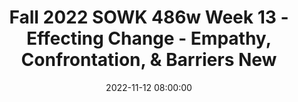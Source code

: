 ---
layout: single_presentation
name: fall-2022-sowk-486w-week-13-effecting-change-empathy-confrontation-barriers-new.md
title: "Fall 2022 SOWK 486w Week 13 - Effecting Change - Empathy, Confrontation, & Barriers New"
date:  2022-11-12 08:00:00
presentation_id: 65MKJU
permalink: /presentations/65MKJU/
redirect_from:
  - /presentations/65MKJU/fall-2022-sowk-486w-week-13-effecting-change-empathy-confrontation-barriers-new
slides: 
  - slide_name: deck-9201-large-0.jpeg
    slide_text: >
      <p>Effecting Change Empathy, Confrontation, &amp; Barriers
      Jacob Campbell, LICSW at Heritage University Fall 2022 SOWK 486w</p>
      
  - slide_name: deck-9201-large-1.jpeg
    slide_text: >
      <p>Agenda Plan for Week 13 Additive Empathy &amp; Interpretation Confrontation Barriers to change
      Jacob Campbell, LICSW at Heritage University
      Fall 2022 SOWK 486w</p>
      
  - slide_name: deck-9201-large-2.jpeg
    slide_text: >
      <p>w
      e each see the world differently
      Photo from Boating excursion from Margarita Island in Venezuela
      (Lieber, 1994)</p>
      
  - slide_name: deck-9201-large-3.jpeg
    slide_text: >
      <ol>
      <li>Individually write down words or phrases that give the word meaning to you 2. Share individual meanings with group members 3. Follow group process for de ning term for the group
      Success
      Freedom
      Morality
      Injustice
      Community
      Democracy
      Police
      Human rights
      Love
      Tolerance
      Prejudice
      Friend
      Sexism
      Family
      Racism
      (Lieber, 1994)
      fi
      Jacob Campbell, LICSW at Heritage University
      Fall 2022 SOWK 486w</li>
      </ol>
      
  - slide_name: deck-9201-large-4.jpeg
    slide_text: >
      <p>Types of Empathy Fundamental Expressions
      expressed feeling and an understanding that infers or re ects clients’ emotions
      Emotional Empathy
      Cognitive Empathy
      is the translation of such feelings into words
      (Hepworth, et al. 2022)
      fl
      Jacob Campbell, LICSW at Heritage University
      Fall 2022 SOWK 486w</p>
      
  - slide_name: deck-9201-large-5.jpeg
    slide_text: >
      <p>Components of Empathy We recognize ourselves as di erent and similar to the client Self-Awareness
      Skills in both turning on receptivity and turning it o Affective Sharing
      Person sharing something to respond to
      Empathy
      Mental Flexibility
      (Hepworth, et al. 2017)
      ff
      f
      Jacob Campbell, LICSW at Heritage University
      Fall 2022 SOWK 486w</p>
      
  - slide_name: deck-9201-large-6.jpeg
    slide_text: >
      <p>Interpretation is intended to help clients view their problems from a di erent perspective, thereby creating new possibilities for remedial courses of action
      Simple Re ection
      What the client knows about themselves
      Additive Empathic Responses &amp; Interpretation
      Too Far (Hepworth, et al. 2022)
      ff
      Jacob Campbell, LICSW at Heritage University fl
      􀝻􀳾
      Going Beyond What the Client Has Expressed
      Fall 2022 SOWK 486w</p>
      
  - slide_name: deck-9201-large-7.jpeg
    slide_text: >
      <p>Pitfalls of Additive Empathy
      (Hepworth, et al. 2022)
      Moderate Interpretations vs. Deep Interpretations
      • Working relationship has evolved • Engaged and ready for selfexploration
      • Pitch these responses to the edge of clients’ self-awareness
      • Avoid making several additive
      ff
      ff
      empathic responses in succession
      • Phrase interpretive responses in tentative terms
      • Note clients’ reactions after o ering the interpretation
      • Acknowledge your probable error &amp; respond empathically
      • Culturally di erences</p>
      
  - slide_name: deck-9201-large-8.jpeg
    slide_text: >
      <p>Ways of Using Additive Empathy What Context Do we Use it
      • Deeper feelings • Identify feelings implied or hinted at in clients’ verbal messages • To identify feelings that underlie surface emotions • To clarify the nature of feelings clients express only vaguely • To identify feelings manifested only nonverbally • Challenging beliefs stated as facts
      (Hepworth, et al. 2022) Jacob Campbell, LICSW at Heritage University
      Fall 2022 SOWK 486w</p>
      
  - slide_name: deck-9201-large-9.jpeg
    slide_text: >
      <p>Ways of Using Additive Empathy What Context Do we Use it
      • Deeper feelings • Underlying meanings of feelings, thoughts, and behavior • Wants and goals • Hidden purposes of behavior • Challenge beliefs stated as facts • Unrealized strengths and potentialities (Hepworth, et al. 2022) Jacob Campbell, LICSW at Heritage University
      Fall 2022 SOWK 486w</p>
      
  - slide_name: deck-9201-large-10.jpeg
    slide_text: >
      <p>Additive Empathy and Interpretation Practice with Client Statements
      Review Skill Development and Exercises for Addictive Empathy and Interpretation Client Statements on pp.401-402.
      With a partner take turns going through each example and offering potential interpretations.
      What would you say Role-play saying it Feedback from group members
      (Hepworth et al. 2022, p. 397) Jacob Campbell, LICSW at Heritage University
      Fall 2022 SOWK 486w</p>
      
  - slide_name: deck-9201-large-11.jpeg
    slide_text: >
      <p>Practice Using Additive Empathy With a partner, have a discussion about a time when they felt frustrated, upset, uneasy, etc. Practice asking good open ended questions and implementing additive empathetic statements.
      Jacob Campbell, LICSW at Heritage University
      Fall 2022 SOWK 486w</p>
      
  - slide_name: deck-9201-large-12.jpeg
    slide_text: >
      <p>Confrontation A Range of Confrontation Skills
      SelfConfrontation
      Assertive Confrontation
      When clients, in response to social workers’ questions, re ect on the relationship between their behaviors and their own values.
      Social worker-initiated confrontation in which the connection between troubling thoughts, plans, values, and beliefs is stated in declarative form, connecting them explicitly for the client.
      (Hepworth, et al. 2022)
      fl
      Jacob Campbell, LICSW at Heritage University
      Fall 2022 SOWK 486w</p>
      
  - slide_name: deck-9201-large-13.jpeg
    slide_text: >
      <p>Effective Assertive Confrontation • Expression of concern • A description of the client’s purported goal, belief, or commitment • The behavior (or absence of behavior) that is inconsistent or discrepant with the goal, belief, or commitment
      • The probable negative outcomes of the discrepant behavior
      (Hepworth, et al. 2022) Jacob Campbell, LICSW at Heritage University
      Fall 2022 SOWK 486w</p>
      
  - slide_name: deck-9201-large-14.jpeg
    slide_text: >
      <p>Effective Assertive Confrontation Illustrative Example
      I am concerned because you
      (want, believe, are striving to) _____________________
      (describe desired outcome) ________________________________________________ (describe discrepant action, behavior, or inaction) but you _________________________________________ probable negative consequences) is likely to produce (describe _______________________________
      Review Skill Development and Exercises for Confrontation: Situations and Dialog on pp.403-404.
      With a partner take turns role playing responses and talking through the examples.
      (Hepworth et al. 2022, p. 397) Jacob Campbell, LICSW at Heritage University
      Fall 2022 SOWK 486w</p>
      
  - slide_name: deck-9201-large-15.jpeg
    slide_text: >
      <p>Death Therapy - Transference What About Bob?</p>
      
  - slide_name: deck-9201-large-16.jpeg
    slide_text: >
      <p>Reactance Theory The Larger the Loss, the Larger the Reaction Mental Effects: Perceptual or judgmental changes
      Importance of freedom
      Reactance Magnitude of threat to freedom
      Behavioral Effects: Opposition, aggression, etc.
      (Brehm, 1972) Jacob Campbell, LICSW at Heritage University
      Fall 2022 SOWK 486w</p>
      
  - slide_name: deck-9201-large-17.jpeg
    slide_text: >
      <p>Barriers to Change What Gets in the Way Sometimes
      • Problematic social worker behavior • Cross-racial and cross-cultural experiences • Di culties establishing trust • Transference • Countertransference
      (Hepworth, et al. 2022)
      ffi
      Jacob Campbell, LICSW at Heritage University
      Fall 2022 SOWK 486w</p>
      
  - slide_name: deck-9201-large-18.jpeg
    slide_text: >
      <p>Hope
      Person Driven Many Pathways
      Respect
      Strengths &amp; Responsibilities
      Working De nition of Recovery
      Holistic
      SAMHSA Addresses Trauma
      Peer Support Culture
      Relational
      (SAMHSA, 2012)
      fi
      Jacob Campbell, LICSW at Heritage University
      Fall 2022 SOWK 486w</p>
      
  - slide_name: deck-9201-large-19.jpeg
    slide_text: >
      <p>Hope Person Driven Many Pathways
      Respect
      Strengths &amp; Responsibilities
      Working De nition of Recovery
      Recovery is real Holistic
      SAMHSA Addresses Trauma
      Peer Support Culture
      Recovery emerges from hope
      Relational
      People can and do overcome Hope is internalized Hope is the catalyst of the recovery process
      (SAMHSA, 2012)
      fi
      Jacob Campbell, LICSW at Heritage University
      Fall 2022 SOWK 486w</p>
      
  - slide_name: deck-9201-large-20.jpeg
    slide_text: >
      <p>Person Driven Hope Many Pathways
      Respect
      Strengths &amp; Responsibilities
      Working De nition of Recovery
      Holistic
      SAMHSA Addresses Trauma
      Peer Support Culture
      Relational
      Recovery is person-driven Foundation for recovery Assists recovery and resilience Empowering and providing resources
      (SAMHSA, 2012)
      fi
      Jacob Campbell, LICSW at Heritage University
      Fall 2022 SOWK 486w</p>
      
  - slide_name: deck-9201-large-21.jpeg
    slide_text: >
      <p>Individuals are unique Hope
      Pathways are highly personalized
      Person Driven
      Many Pathways
      Respect
      Strengths &amp; Responsibilities
      Working De nition of Recovery
      Must foster resilience Holistic
      SAMHSA Addresses Trauma
      Peer Support Culture
      Recovery is non-linear
      Relational
      Focus on abstinence Creating a supportive environment
      Recovery occurs via many pathways
      (SAMHSA, 2012)
      fi
      Jacob Campbell, LICSW at Heritage University
      Fall 2022 SOWK 486w</p>
      
  - slide_name: deck-9201-large-22.jpeg
    slide_text: >
      <p>Hope
      Person Driven Many Pathways
      Respect
      Strengths &amp; Responsibilities
      Recovery is holistic
      Working De nition of Recovery
      Holistic
      SAMHSA Addresses Trauma
      Peer Support Culture
      Encompasses an individual’s whole life
      Relational
      Addresses a range of areas Integrated and coordinated services and supports
      (SAMHSA, 2012)
      fi
      Jacob Campbell, LICSW at Heritage University
      Fall 2022 SOWK 486w</p>
      
  - slide_name: deck-9201-large-23.jpeg
    slide_text: >
      <p>Hope
      Person Driven
      Many Pathways
      Respect
      Strengths &amp; Responsibilities
      Recovery is supported by peers and allies
      Working De nition of Recovery
      Holistic
      SAMHSA Addresses Trauma Culture
      Relational
      Mutual support and mutual aid groups Developing a sense of belonging Using peer operated supports &amp; services
      Peer Support
      Very important for children with behavioral health problems
      (SAMHSA, 2012)
      fi
      Jacob Campbell, LICSW at Heritage University
      Fall 2022 SOWK 486w</p>
      
  - slide_name: deck-9201-large-24.jpeg
    slide_text: >
      <p>Hope
      Person Driven Many Pathways
      Respect
      Strengths &amp; Responsibilities
      Working De nition of Recovery
      Holistic
      SAMHSA Addresses Trauma
      Peer Support Culture
      Relational
      Recovery is supported through relationship and social networks Presence and involvement of people who believe in the person’s ability to recover Through relationships people engage in new roles
      (SAMHSA, 2012)
      fi
      Jacob Campbell, LICSW at Heritage University
      Fall 2022 SOWK 486w</p>
      
  - slide_name: deck-9201-large-25.jpeg
    slide_text: >
      <p>Hope
      Person Driven Many Pathways
      Respect
      Strengths &amp; Responsibilities
      Working De nition of Recovery
      Holistic
      SAMHSA Addresses Trauma
      Recovery is culturally-based and influenced Services should be culturally grounded
      Peer Support Relational
      Culture (SAMHSA, 2012)
      fi
      Jacob Campbell, LICSW at Heritage University
      Fall 2022 SOWK 486w</p>
      
  - slide_name: deck-9201-large-26.jpeg
    slide_text: >
      <p>Hope
      Person Driven Many Pathways
      Respect
      Strengths &amp; Responsibilities
      Working De nition of Recovery
      Holistic
      SAMHSA Peer Support Addresses Trauma
      Culture
      Recovery is supported by addressing trauma Trauma is often a precursor to or associated concerns
      Relational
      Should be traumainformed
      (SAMHSA, 2012)
      fi
      Jacob Campbell, LICSW at Heritage University
      Fall 2022 SOWK 486w</p>
      
  - slide_name: deck-9201-large-27.jpeg
    slide_text: >
      <p>Hope
      Person Driven Many Pathways
      Respect
      Strengths &amp; Responsibilities
      Working De nition of Recovery
      Holistic
      Have strengths and resources
      SAMHSA Addresses Trauma
      Peer Support Culture
      Recovery involves individual, family, and community strengths and responsibility
      Relational
      Empowerment Communities have responsibilities to provide opportunities and resources Work collectively
      (SAMHSA, 2012)
      fi
      Jacob Campbell, LICSW at Heritage University
      Fall 2022 SOWK 486w</p>
      
  - slide_name: deck-9201-large-28.jpeg
    slide_text: >
      <p>Hope
      Respect
      Person Driven Many Pathways
      Strengths &amp; Responsibilities
      Working De nition of Recovery
      Holistic
      SAMHSA Addresses Trauma
      Peer Support Culture
      Recovery is based on respect
      Relational
      Focus on protecting rights and eliminating discrimination Steps towards recovery take great courage Self acceptance
      (SAMHSA, 2012)
      fi
      Jacob Campbell, LICSW at Heritage University
      Fall 2022 SOWK 486w</p>
      
presentation_description: >
  <p>In week 13, we look to develop strategies for how to impact change with our clients. This is generally the goal with most services we provide as social workers. To understand how we affect change, we will look at the following:</p>
  <ul>
  <li>Additive Empathy &amp; Interpretation</li>
  <li>Confrontation</li>
  <li>Barriers to change</li>
  </ul>
  
downloadable_slides: deck-9201.pdf
slides_count: 29
header:
  teaser: deck-9201-thumb-0.jpeg
presentation_video:
location: "Heritage University"
tags:
  - Heritage University
  - BASW Program
  - SOWK 486w
---